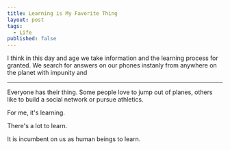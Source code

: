 ```yaml
---
title: Learning is My Favorite Thing
layout: post
tags: 
  - Life
published: false
---
```


I think in this day and age we take information and the learning process for granted. We search for answers on our phones instanly from anywhere on the planet with impunity and 

------------
Everyone has their thing. Some people love to jump out of planes, others like to build a social network or pursue athletics.

For me, it's learning.

There's a lot to learn.

It is incumbent on us as human beings to learn.